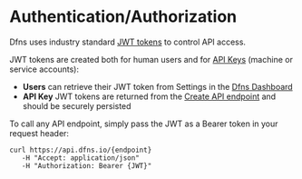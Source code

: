 # Authentication/Authorization

Dfns uses industry standard [JWT tokens](https://www.rfc-editor.org/rfc/rfc7519) to control API access.

JWT tokens are created both for human users and for [API Keys](../api-docs/apikeys/) (machine or service accounts):

* **Users** can retrieve their JWT token from Settings in the [Dfns Dashboard](https://dashboard.dfns.io)
* **API Key** JWT tokens are returned from the [Create API endpoint](../api-docs/api-keys/CreateApiKey.md) and should be securely persisted

To call any API endpoint, simply pass the JWT as a Bearer token in your request header:

```shell
curl https://api.dfns.io/{endpoint}
   -H "Accept: application/json"
   -H "Authorization: Bearer {JWT}"
```

<!--  -->



